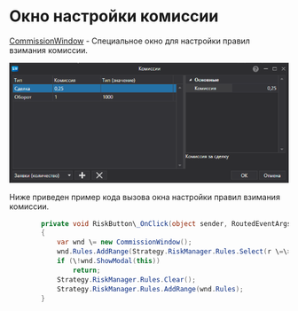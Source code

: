 # Окно настройки комиссии

[CommissionWindow](../api/StockSharp.Xaml.CommissionWindow.html) \- Специальное окно для настройки правил взимания комиссии. 

![API ComissionWindow](../images/API_ComissionWindow.png)

Ниже приведен пример кода вызова окна настройки правил взимания комиссии. 

```cs
		private void RiskButton\_OnClick(object sender, RoutedEventArgs e)
		{
			var wnd \= new CommissionWindow();
			wnd.Rules.AddRange(Strategy.RiskManager.Rules.Select(r \=\> r.Clone()));
			if (\!wnd.ShowModal(this))
				return;
			Strategy.RiskManager.Rules.Clear();
			Strategy.RiskManager.Rules.AddRange(wnd.Rules);
		}
	  				
```

